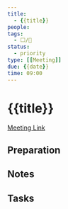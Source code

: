 ```yaml
---
title:
  - {{title}}
people:
tags:
  - ⬜/🧨  
status:
  - priority  
type: [[Meeting]]
due: {{date}}
time: 09:00
---
```


# {{title}}

[Meeting Link]()

## Preparation

## Notes

## Tasks
